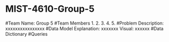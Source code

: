 # MIST-4610-Group-5

#Team Name:
Group 5
#Team Members
1.
2.
3.
4.
5.
#Problem Description:
xxxxxxxxxxxxxxxx
#Data Model
Explanation:
xxxxxxx
Visual:
xxxxxx
#Data Dictionary
#Queries
